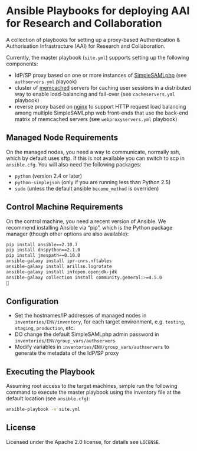 # Ansible Playbooks for deploying AAI for Research and Collaboration

A collection of playbooks for setting up a proxy-based Authentication & Authorisation Infrastracture (AAI) for Research and Collaboration. 

Currently, the master playbook (`site.yml`) supports setting up the following components:

* IdP/SP proxy based on one or more instances of [SimpleSAMLphp](https://simplesamlphp.org) (see `authservers.yml` playook)
* cluster of [memcached](https://memcached.org/) servers for caching user sessions in a distributed way to enable load-balancing and fail-over (see `cacheservers.yml` playbook)
* reverse proxy based on [nginx](https://nginx.org/) to support HTTP request load balancing among multiple SimpleSAMLphp web front-ends that use the back-end matrix of memcached servers (see `webproxyservers.yml` playbook)

## Managed Node Requirements

On the managed nodes, you need a way to communicate, normally ssh, which by default uses sftp. If this is not available you can switch to scp in `ansible.cfg`. You will also need the following packages:

* `python` (version 2.4 or later)
* `python-simplejson` (only if you are running less than Python 2.5)
* `sudo` (unless the default ansible `become_method` is overriden)

## Control Machine Requirements

On the control machine, you need a recent version of Ansible. We recommend installing Ansible via “pip”, which is the Python package manager (though other options are also available):

```sh
pip install ansible==2.10.7
pip install dnspython==2.1.0
pip install jmespath==0.10.0
ansible-galaxy install ipr-cnrs.nftables
ansible-galaxy install arillso.logrotate
ansible-galaxy install infopen.openjdk-jdk
ansible-galaxy collection install community.general:>=4.5.0
🍺
```

## Configuration

* Set the hostnames/IP addresses of managed nodes in `inventories/ENV/inventory`, for each target environment, e.g. `testing`, `staging`, `production`, etc.
* DO change the default SimpleSAMLphp admin password in `inventories/ENV/group_vars/authservers`
* Modify variables in `inventories/ENV/group_vars/authservers` to generate the metadata of the IdP/SP proxy 

## Executing the Playbook

Assuming root access to the target machines, simple run the following command to execute the master playbook using the inventory file at the default location (see `ansible.cfg`):

```sh
ansible-playbook -v site.yml
```

## License

Licensed under the Apache 2.0 license, for details see `LICENSE`.
